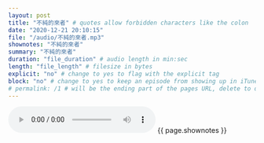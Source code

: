 ```yaml
---
layout: post
title: "不純的來者" # quotes allow forbidden characters like the colon
date: "2020-12-21 20:10:15"
file: "/audio/不純的來者.mp3"
shownotes: "不純的來者"
summary: "不純的來者"
duration: "file_duration" # audio length in min:sec
length: "file_length" # filesize in bytes
explicit: "no" # change to yes to flag with the explicit tag
block: "no" # change to yes to keep an episode from showing up in iTunes
# permalink: /1 # will be the ending part of the pages URL, delete to default to the title
---
```


<audio controls>
<source src="{{site.url}}{{site.baseurl}}{{ page.file }}" type="audio/x-mp3">
Your browser does not support the audio element.
</audio>
{{ page.shownotes }}

